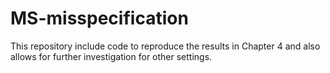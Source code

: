 # MS-misspecification
This repository include code to reproduce the results in Chapter 4 and also allows for further investigation for other settings.
